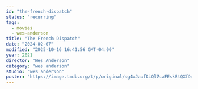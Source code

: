 ```yaml
---
id: "the-french-dispatch"
status: "recurring"
tags:
  - movies
  - wes-anderson
title: "The French Dispatch"
date: "2024-02-07"
modified: "2025-10-16 16:41:56 GMT-04:00"
year: 2021
director: "Wes Anderson"
category: "wes anderson"
studio: "wes anderson"
poster: "https://image.tmdb.org/t/p/original/sg4xJaufDiQl7caFEskBtQXfD4x.jpg"
---
```

